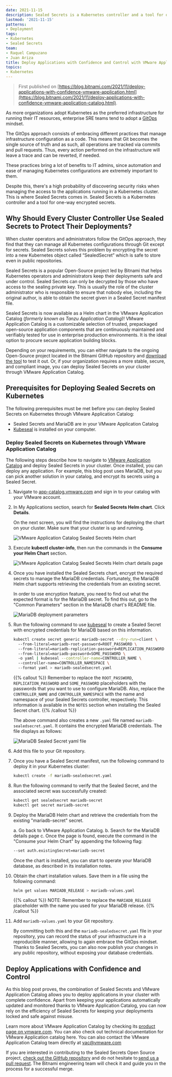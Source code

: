 ```yaml
---
date: 2021-11-15
description: Sealed Secrets is a Kubernetes controller and a tool for one-way encrypted Secrets. In this blog post you will learn how to deploy the Sealed Secrets Helm chart through VMware Application Catalog (TM) and use it to encrypt an application running on your cluster.  
lastmod: '2021-11-15'
patterns:
- Deployment
tags:
- Kubernetes
- Sealed Secrets
team:
- Raquel Campuzano
- Juan Ariza
title: Deploy Applications with Confidence and Control with VMware Application Catalog and Sealed Secrets  
topics:
- Kubernetes
---
```


> First published on [https://blog.bitnami.com/2021/11/deploy-applications-with-confidence-vmware-application.html](https://blog.bitnami.com/2021/11/deploy-applications-with-confidence-vmware-application-catalog.html).

As more organizations adopt Kubernetes as the preferred infrastructure for running their IT resources, enterprise SRE teams tend to adopt a [GitOps](https://tanzu.vmware.com/gitops) mindset.  

The GitOps approach consists of embracing different practices that manage infrastructure configuration as a code. This means that Git becomes the single source of truth and as such, all operations are tracked via commits and pull requests. Thus, every action performed on the infrastructure will leave a trace and can be reverted, if needed.  

These practices bring a lot of benefits to IT admins, since automation and ease of managing Kubernetes configurations are extremely important to them. 

Despite this, there's a high probability of discovering security risks when managing the access to the applications running in a Kubernetes cluster. This is where Sealed Secrets comes in. Sealed Secrets is a Kubernetes controller and a tool for one-way encrypted secrets.  

## Why Should Every Cluster Controller Use Sealed Secrets to Protect Their Deployments?  

When cluster operators and administrators follow the GitOps approach, they find that they can manage all Kubernetes configurations through Git except for secrets. Sealed Secrets solves this problem by encrypting the secret into a new Kubernetes object called “SealedSecret” which is safe to store even in public repositories.  

Sealed Secrets is a popular Open-Source project led by Bitnami that helps Kubernetes operators and administrators keep their deployments safe and under control. Sealed Secrets can only be decrypted by those who have access to the sealing private key. This is usually the role of the cluster administrator who is responsible to ensure that nobody else, including the original author, is able to obtain the secret given in a Sealed Secret manifest file. 

Sealed Secrets is now available as a Helm chart in the VMware Application Catalog (*formerly known as Tanzu Application Catalog*)! VMware Application Catalog is a customizable selection of trusted, prepackaged open-source application components that are continuously maintained and verifiably tested for use in enterprise production environments. It is the ideal option to procure secure application building blocks.  

Depending on your requirements, you can either navigate to the ongoing Open-Source project located in the Bitnami GitHub repository and [download the tool](https://github.com/bitnami-labs/sealed-secrets) to test it out. Or, if your organization requires a more stable, secure, and compliant image, you can deploy Sealed Secrets on your cluster through VMware Application Catalog.  

## Prerequisites for Deploying Sealed Secrets on Kubernetes

The following prerequisites must be met before you can deploy Sealed Secrets on Kubernetes through VMware Application Catalog: 

* Sealed Secrets and MariaDB are in your VMware Application Catalog 
* [Kubeseal](https://github.com/bitnami-labs/sealed-secrets#overview) is installed on your computer. 

### Deploy Sealed Secrets on Kubernetes through VMware Application Catalog 

The following steps describe how to navigate to [VMware Application Catalog](https://tanzu.vmware.com/content/blog/announcing-evolution-vmware-application-catalog) and deploy Sealed Secrets in your cluster. Once installed, you can deploy any application. For example, this blog post uses MariaDB, but you can pick another solution in your catalog, and encrypt its secrets using a Sealed Secret.  

1. Navigate to [app-catalog.vmware.com](https://app-catalog.vmware.com) and sign in to your catalog with your VMware account. 

2. In My Applications section, search for **Sealed Secrets Helm chart**. Click **Details**.

   On the next screen, you will find the instructions for deploying the chart on your cluster. Make sure that your cluster is up and running.

   ![VMware Application Catalog Sealed Secrets Helm chart](images/vac-sealed-secrets.png)

3. Execute **kubectl cluster-info**, then run the commands in the **Consume your Helm Chart** section.

   ![VMware Application Catalog Sealed Secrets Helm chart details page](images/sealed-secrets-helm-deployment-details.png)

4. Once you have installed the Sealed Secrets chart, encrypt the required secrets to manage the MariaDB credentials. Fortunately, the MariaDB Helm chart supports retrieving the credentials from an existing secret. 

   In order to use encryption feature, you need to find out what the expected format is for the MariaDB secret. To find this out, go to the "Common Parameters" section in the MariaDB chart's README file. 

   ![MariaDB deployment parameters](images/mariadb-parameters.png) 

5. Run the following command to use [kubeseal](https://github.com/bitnami-labs/sealed-secrets#overview) to create a Sealed Secret with encrypted credentials for MariaDB based on this information. 

   ```bash
   kubectl create secret generic mariadb-secret --dry-run=client \ 
     --from-literal=mariadb-root-password=ROOT_PASSWORD \ 
     --from-literal=mariadb-replication-password=REPLICATION_PASSWORD \ 
     --from-literal=mariadb-password=SOME_PASSWORD \ 
     -o yaml | kubeseal --controller-name=CONTROLLER_NAME \ 
     --controller-name=CONTROLLER_NAMESPACE \ 
     --format yaml > mariadb-sealedsecret.yaml 
   ```
   {{% callout %}} Remember to replace the `ROOT_PASSWORD`, `REPLICATION_PASSWORD` and `SOME_PASSWORD` placeholders with the passwords that you want to use to configure MariaDB. Also, replace the `CONTROLLER_NAME` and `CONTROLLER_NAMESPACE` with the name and namespace of your Sealed Secrets controller, respectively. This information is available in the `NOTES` section when installing the Sealed Secret chart. {{% /callout %}}
   
   The above command also creates a new `.yaml` file named `mariadb-sealedsecret.yaml`. It contains the encrypted MariaDB credentials. The file displays as follows:  

   ![MariaDB Sealed Secret yaml file](images/mariadb-sealed-secrets.png)

6. Add this file to your Git repository.

7. Once you have a Sealed Secret manifest, run the following command to deploy it in your Kubernetes cluster: 

   ```bash
   kubectl create -f mariadb-sealedsecret.yaml 
   ```

8. Run the following command to verify that the Sealed Secret, and the associated secret was successfully created: 

   ```bash
   kubectl get sealedsecret mariadb-secret 
   kubectl get secret mariadb-secret  
   ```

9. Deploy the MariaDB Helm chart and retrieve the credentials from the existing "mariadb-secret" secret.

   a. Go back to VMware Application Catalog.
   b. Search for the MariaDB details page
   c. Once the page is found, execute the command in the "Consume your Helm Chart" by appending the following flag: 

      ```bash
      --set auth.existingSecret=mariadb-secret 
      ```

   Once the chart is installed, you can start to operate your MariaDB database, as described in its installation notes. 

8. Obtain the chart installation values. Save them in a file using the following command:

   ```bash
   helm get values MARIADB_RELEASE > mariadb-values.yaml 
   ```

   {{% callout %}} NOTE: Remember to replace the `MARIADB_RELEASE` placeholder with the name you used for your MariaDB release. {{% /callout %}}

9. Add `mariadb-values.yaml` to your Git repository.  

   By committing both this and the `mariadb-sealedsecret.yaml` file in your repository, you can record the status of your infrastructure in a reproducible manner, allowing to again embrace the GitOps mindset. Thanks to Sealed Secrets, you can also now publish your changes in any public repository, without exposing your database credentials. 

## Deploy Applications with Confidence and Control 

As this blog post proves, the combination of Sealed Secrets and VMware Application Catalog allows you to deploy applications in your cluster with complete confidence. Apart from keeping your applications automatically updated and monitored thanks to VMware Application Catalog, you can now rely on the efficiency of Sealed Secrets for keeping your deployments locked and safe against misuse.  

Learn more about VMware Application Catalog by checking its [product page on vmware.com](https://tanzu.vmware.com/application-catalog). You can also check out technical documentation for VMware Application catalog here. You can also contact the VMware Application Catalog team directly at vac@vmware.com  

If you are interested in contributing to the Sealed Secrets Open Source project, [check out the GitHub repository](https://github.com/bitnami-labs/sealed-secrets) and do not hesitate to [send us a pull request](https://github.com/bitnami-labs/sealed-secrets/pulls). The Bitnami engineering team will check it and guide you in the process for a successful merge.   
